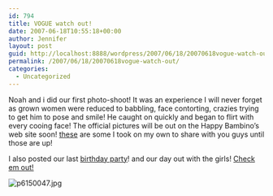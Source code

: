 ```yaml
---
id: 794
title: VOGUE watch out!
date: 2007-06-18T10:55:18+00:00
author: Jennifer
layout: post
guid: http://localhost:8888/wordpress/2007/06/18/20070618vogue-watch-out/
permalink: /2007/06/18/20070618vogue-watch-out/
categories:
  - Uncategorized
---
```

Noah and i did our first photo-shoot! It was an experience I will never forget as grown women were reduced to babbling, face contorting, crazies trying to get him to pose and smile! He caught on quickly and began to flirt with every cooing face! The official pictures will be out on the Happy Bambino&#8217;s web site soon! [these](http://www.flickr.com/photos/jenniferandJennifers_photos/sets/72157600392382054/ "these") are some I took on my own to share with you guys until those are up!
  
I also posted our last [birthday party](http://www.flickr.com/photos/jenniferandJennifers_photos/sets/72157600392131574/ "birthday party")! and our day out with the girls! [Check em out!](http://www.flickr.com/photos/jenniferandJennifers_photos/ "Check em out!")

<img id="image183" alt="p6150047.jpg" src="http://static.squarespace.com/static/50db6bb3e4b015296cd43789/50dfa5b1e4b0dc6320e0b5ea/50dfa5b1e4b0dc6320e0b694/1182164313000/?format=original" />